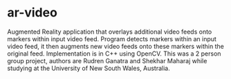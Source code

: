 # ar-video
Augmented Reality application that overlays additional video feeds onto markers within input video feed.
Program detects markers within an input video feed, it then augments new video feeds onto these markers within the original feed. Implementation is in C++ using OpenCV. This was a 2 person group project, authors are Rudren Ganatra and Shekhar Maharaj while studying at the University of New South Wales, Australia.
